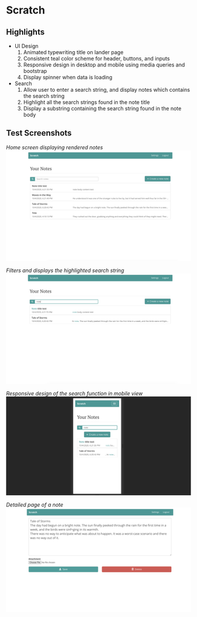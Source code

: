 # Scratch

## Highlights
* UI Design
  1. Animated typewriting title on lander page
  2. Consistent teal color scheme for header, buttons, and inputs
  3. Responsive design in desktop and mobile using media queries and bootstrap
  4. Display spinner when data is loading
* Search
  1. Allow user to enter a search string, and display notes which contains the search string
  2. Highlight all the search strings found in the note title
  3. Display a substring containing the search string found in the note body

## Test Screenshots

*Home screen displaying rendered notes*
![Test Screenshot List](https://github.com/conniel77/Scratch/blob/main/Test-Screenshots/Test%20Screenshot-List.png)

*Filters and displays the highlighted search string*
![Test Screenshot Search](https://github.com/conniel77/Scratch/blob/main/Test-Screenshots/Test%20Screenshot-Search.png)

*Responsive design of the search function in mobile view*
![Test Screenshot Mobile](https://github.com/conniel77/Scratch/blob/main/Test-Screenshots/Test%20Screenshot-Mobile.png)

*Detailed page of a note*
![Test Screenshot Detailed](https://github.com/conniel77/Scratch/blob/main/Test-Screenshots/Test%20Screenshot-Detailed%20Page.png)

